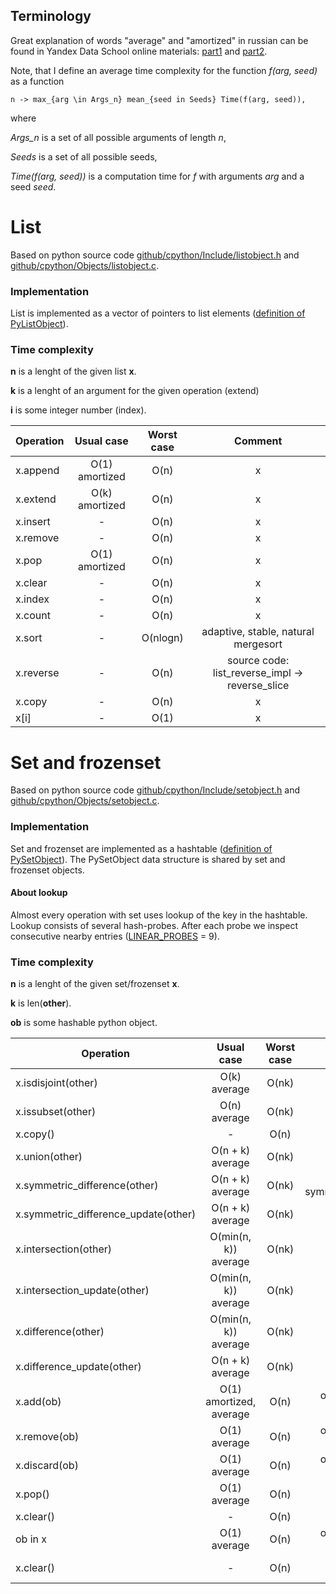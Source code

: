 ## Terminology
Great explanation of words "average" and "amortized" in russian can be found in Yandex Data School online materials: [part1](https://yandexdataschool.ru/edu-process/courses/algorithms#item-1) and [part2](https://yandexdataschool.ru/edu-process/courses/algorithms#item-2).

Note, that I define an average time complexity for the function *f(arg, seed)* as a function

    n -> max_{arg \in Args_n} mean_{seed in Seeds} Time(f(arg, seed)), 
where

*Args_n* is a set of all possible arguments of length *n*,

*Seeds* is a set of all possible seeds,

*Time(f(arg, seed))* is a computation time for *f* with arguments *arg* and a seed *seed*.

# List

Based on python source code 
[github/cpython/Include/listobject.h](https://github.com/python/cpython/blob/master/Include/listobject.h)
and
[github/cpython/Objects/listobject.c](https://github.com/python/cpython/blob/master/Objects/listobject.c).

### Implementation

List is implemented as a vector of pointers to list elements ([definition of PyListObject](https://github.com/python/cpython/blob/master/Include/listobject.h#L23)).

### Time complexity

**n** is a lenght of the given list __x__.

**k** is a lenght of an argument for the given operation (extend)

**i** is some integer number (index).

| Operation   | Usual case     | Worst case | Comment |
| ----------  | :----------:   | :--------: | :-:  |
| x.append    | O(1) amortized | O(n)       | x    |
| x.extend    | O(k) amortized | O(n)       | x    |
| x.insert    | -              | O(n)       | x    |
| x.remove    | -              | O(n)       | x    |
| x.pop       | O(1) amortized | O(n)       | x    |
| x.clear     | -              | O(n)       | x    |
| x.index     | -              | O(n)       | x    |
| x.count     | -              | O(n)       | x    |
| x.sort      | -              | O(nlogn)   | adaptive, stable, natural mergesort    |
| x.reverse   | -              | O(n)       | source code: list_reverse_impl -> reverse_slice    |
| x.copy      | -              | O(n)       | x    |
| x[i]        | -              | O(1)       | x    |


# Set and frozenset

Based on python source code
[github/cpython/Include/setobject.h](https://github.com/python/cpython/blob/master/Include/setobject.h)
and
[github/cpython/Objects/setobject.c](https://github.com/python/cpython/blob/master/Objects/setobject.c).

### Implementation

Set and frozenset are implemented as a hashtable ([definition of PySetObject](https://github.com/python/cpython/blob/master/Include/setobject.h#L42)). The PySetObject data structure is shared by set and frozenset objects.

#### About lookup 
Almost every operation with set uses lookup of the key in the hashtable. Lookup consists of several hash-probes. After each probe we inspect consecutive nearby entries ([LINEAR_PROBES](https://github.com/python/cpython/blob/master/Objects/setobject.c#L49) = 9).

### Time complexity

**n** is a lenght of the given set/frozenset **x**.

**k** is len(**other**).

**ob** is some hashable python object.

| Operation                            | Usual case             | Worst case | Comment |
| -------------------                  | :----------:           | :--------: | :-:  |
| x.isdisjoint(other)                  | O(k) average           | O(nk)      ||
| x.issubset(other)                    | O(n) average           | O(nk)      ||
| x.copy()                             | -                      | O(n)       ||
| x.union(other)                       | O(n + k) average       | O(nk)      ||
| x.symmetric_difference(other)        | O(n + k) average       | O(nk)      | first copy x, then symmetric_difference_update|
| x.symmetric_difference_update(other) | O(n + k) average       | O(nk)      | only for set    |
| x.intersection(other)                | O(min(n, k)) average   | O(nk)      ||
| x.intersection_update(other)         | O(min(n, k)) average   | O(nk)      | only for set, uses set_intersection    |
| x.difference(other)                  | O(min(n, k)) average   | O(nk)      |[not exactly min](https://github.com/python/cpython/blob/master/Objects/setobject.c#L1578)|
| x.difference_update(other)           | O(n + k) average       | O(nk)      | only for set    |
| x.add(ob)                            | O(1) amortized, average| O(n)       | only for set, for ob with length 1|
| x.remove(ob)                         | O(1) average           | O(n)       | only for set, for ob with length 1    |
| x.discard(ob)                        | O(1) average           | O(n)       | only for set, for ob with length 1    |
| x.pop()                              | O(1) average           | O(n)       | only for set    |
| x.clear()                            | -                      | O(n)       | only for set    |
| ob in x                              | O(1) average           | O(n)       | only for set, for ob with length 1    |
| x.clear()                            | -                      | O(n)       | only for set, [set_clear_internal](https://github.com/python/cpython/blob/master/Objects/setobject.c#L473)    |


